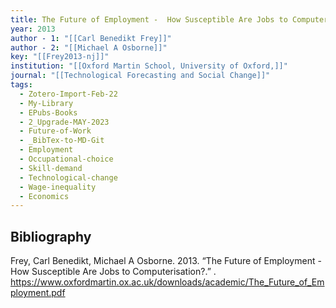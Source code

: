```yaml
---
title: The Future of Employment -  How Susceptible Are Jobs to Computerisation?
year: 2013
author - 1: "[[Carl Benedikt Frey]]"
author - 2: "[[Michael A Osborne]]"
key: "[[Frey2013-nj]]"
institution: "[[Oxford Martin School, University of Oxford,]]"
journal: "[[Technological Forecasting and Social Change]]"
tags:
  - Zotero-Import-Feb-22
  - My-Library
  - EPubs-Books
  - 2_Upgrade-MAY-2023
  - Future-of-Work
  - _BibTex-to-MD-Git
  - Employment
  - Occupational-choice
  - Skill-demand
  - Technological-change
  - Wage-inequality
  - Economics
---
```


## Bibliography
Frey, Carl Benedikt, Michael A Osborne. 2013. “The Future of Employment -  How Susceptible Are Jobs to Computerisation?.” . https://www.oxfordmartin.ox.ac.uk/downloads/academic/The_Future_of_Employment.pdf